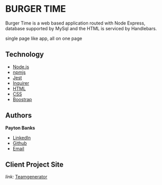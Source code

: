 # BURGER TIME
Burger Time is a web based application routed with Node Express, database supported by MySql and the HTML is serviced by Handlebars. 

single page like app, all on one page

## Technology
* [Node.js](https://nodejs.org/en/)
* [npmjs](https://docs.npmjs.com/)
* [Jest](https://jestjs.io/docs/en/getting-started)
* [Inquirer](https://www.npmjs.com/package/inquirer)
* [HTML](https://developer.mozilla.org/en-US/docs/Web/HTML)
* [CSS](https://developer.mozilla.org/en-US/docs/Web/CSS)
* [Boostrap](https://getbootstrap.com/)

## Authors

**Payton Banks**
- [LinkedIn](https://www.linkedin.com/feed/)
- [Github](https://github.com/paytonbanks)
- [Email](mailto:payton.banks@gmail.com)

## Client Project Site
*link:*
[Teamgenerator](https://shielded-refuge-45840.herokuapp.com/)

